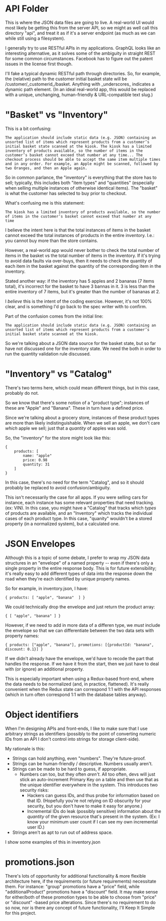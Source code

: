 API Folder
==========

This is where the JSON data files are going to live. A real-world UI would most likely be getting this from the server API, so we might as well call this directory "api", and treat it as if it's a server endpoint (as much as we can while still using a filesystem).

I generally try to use RESTful APIs in my applications. GraphQL looks like an interesting alternative, as it solves some of the ambiguity in straight REST for some common circumstances. Facebook has to figure out the patent issues in the license first though.

 I'll fake a typical dynamic RESTful path through directories. So, for example, the (relative) path to the customer initial basket state will be /customer/\_customerid\_/basket. Anything with \_underscores\_ indicates a dynamic path element. (In an ideal real-world app, this would be replaced with a  unique, unchanging, human-friendly & URL-compatible text slug.)

"Basket" vs "Inventory"
=======================

This is a bit confusing:

    The application should include static data (e.g. JSON) containing an unsorted list of items which represent products from a customer’s initial basket state scanned at the kiosk. The kiosk has a limited inventory of products available, so the number of items in the customer’s basket cannot exceed that number at any time... The checkout process should be able to accept the same item multiple times and in any order. For example, an Apple might be scanned, followed by two Oranges, and then an Apple again.

So in common parlance, the "inventory" is everything that the store has to sell; typically, this includes both "item types" and "quantities" (especially when selling multiple instances of otherwise identical items). The "basket" is what the customer has selected to buy prior to checkout.

What's confusing me is this statement: 

    The kiosk has a limited inventory of products available, so the number of items in the customer’s basket cannot exceed that number at any time

I believe the intent here is that the total instances of items in the basket cannot exceed the total instances of products in the entire inventory. I.e.: you cannot buy more than the store contains.

However, a real-world app would never bother to check the total number of items in the basket vs the total number of items in the inventory. If it's trying to avoid data faults via over-buys, then it needs to check the quantity of each item in the basket against the quantity of the corresponding item in the inventory.

Stated another way: if the inventory has 5 apples and 2 bananas (7 items total), it's incorrect for the basket to have 3 bannas in it. 3 is less than the entire inventory of 7 items, but it's greater than the number of bananas at 2.

I *believe* this is the intent of the coding exercise. However, it's not 100% clear, and is something I'd go back to the spec writer with to confirm.

Part of the confusion comes from the initial line:

    The application should include static data (e.g. JSON) containing an unsorted list of items which represent products from a customer’s initial basket state scanned at the kiosk.

So we're talking about a JSON data source for the basket state, but so far have not discussed one for the inventory state. We need the both in order to run the quantity validation rule discussed.

"Inventory" vs "Catalog"
========================

There's two terms here, which could mean different things, but in this case, probably do not.

So we know that there's some notion of a "product type"; instances of these are "Apple" and "Banana". These in turn have a defined price.

Since we're talking about a grocery store, instances of these product types are more than likely indistinguishable. When we sell an apple, we don't care *which* apple we sell; just that a *quantity* of apples was sold.

So, the "inventory" for the store might look like this:

    { 
        products: [
            name: "apple"
            price: 0.98
            quantity: 31
        ]
    }

In this case, there's no need for the term "Catalog", and so it should probably be replaced to avoid confusion/ambiguity.

This isn't necessarily the case for all apps. If you were selling cars for instance, each instance has some relevant properties that need tracking. (ex: VIN). In this case, you might have a "Catalog" that tracks which *types* of products are available, and an "Inventory" which tracks the individual cases of each product type. In this case, "quanity" wouldn't be a stored property (in a normalized system), but a calculated one.

JSON Envelopes
==============

Although this is a topic of some debate, I prefer to wrap my JSON data structures in an "envelope" of a named property -- even if there's only a single property in the entire response body. This is for future extensibility; it's really easy to add different types of data into the response down the road when they're each identified by unique property names. 

So for example, in inventory.json, I have:

    { products: [ "apple", "banana"  ] }

We could technically drop the envelope and just return the product array:

    { [ "apple", "banana" ] }

However, if we need to add in more data of a differen type, we *must* include the envelope so that we can differentiate between the two data sets with property names:

    { products: ["apple", "banana"], promotions: [{productId: "banana", discount: 0.1}] }

If we didn't already have the envelope, we'd have to recode the part that handles the response. If we have it from the start, then we just have to deal with (or ignore) an additional property.

This is especially important when using a Redux-based front-end, where the data needs to be normalized (and, in practice, flattened). It's really convenient when the Redux state can correspond 1:1 with the API responses (which in turn often correspond 1:1 with the database tables anyway). 

Object identifiers
==================

When I'm designing APIs and front-ends, I like to make sure that I use arbitrary strings as identifiers (possibly to the point of converting numeric IDs from an API I don't control into strings for storage client-side).

My rationale is this:
* Strings can hold anything, even "numbers". They're future-proof.
* Strings can be human-friendly / descriptive. Numbers usually aren't.
* Strings can be made to be hard to guess, if appropriate. 
  * Numbers can too, but they often *aren't*. All too often, devs will just stick an auto-increment Primary Key on a table and then use that as the unique identifier everywhere in the system. This introduces two security risks:
    * Hackers can guess IDs, and thus probe for information based on that ID. (Hopefully you're not relying on ID obscurity for your security, but you don't have to make it easy for anyone.)
    * Incremental IDs do leak (possibly sensitive) information about the *quantity* of the given resource that's present in the system. (Ex: I know your minimum user count if I can see my own incremental user ID.)
* Strings aren't as apt to run out of address space.

I show some examples of this in inventory.json

promotions.json
===============

There's lots of opportunity for additional functionality & more flexible architecture here, if the requirements (or future requirements) necessitate them. For instance: "group" promotions have a "price" field, while "additionalProduct" promotions have a "discount" field. It may make sense for either/both of these promotion types to be able to choose from "price" or "discount" -based price alterations. Since there's no requirement to do so now, nor is there any concept of future functionality, I'll Keep It Simple for this project.
